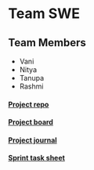 # Team SWE
## Team Members
* Vani
* Nitya
* Tanupa
* Rashmi

#### [Project repo](https://github.com/gopinathsjsu/team-project-swe/tree/master)
#### [Project board]()
#### [Project journal](https://drive.google.com/drive/folders/1UNs8ECa3x-ZLph5XEBL7MZQElcy2R4dY?usp=drive_link)
#### [Sprint task sheet](https://docs.google.com/spreadsheets/d/1lffAHhdplSi4oc8NDlnvqoF-C-uH_2GBhyjHBrNt2MY/edit?usp=drive_link)
